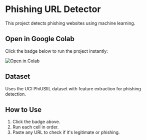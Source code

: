 
# Phishing URL Detector

This project detects phishing websites using machine learning.

## Open in Google Colab
Click the badge below to run the project instantly:

[![Open in Colab](https://colab.research.google.com/assets/colab-badge.svg)](https://colab.research.google.com/github/kumi125/phishing_url_detector.ipynb/blob/main/phishing_url_detector.ipynb)

## Dataset
Uses the UCI PhiUSIIL dataset with feature extraction for phishing detection.

## How to Use
1. Click the badge above.
2. Run each cell in order.
3. Paste any URL to check if it's legitimate or phishing.

